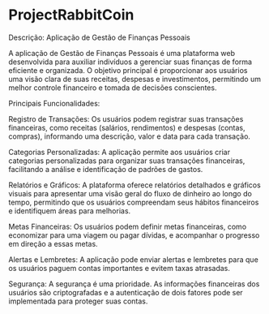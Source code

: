# ProjectRabbitCoin
Descrição: Aplicação de Gestão de Finanças Pessoais

A aplicação de Gestão de Finanças Pessoais é uma plataforma web desenvolvida para auxiliar indivíduos a gerenciar suas finanças de forma eficiente e organizada. O objetivo principal é proporcionar aos usuários uma visão clara de suas receitas, despesas e investimentos, permitindo um melhor controle financeiro e tomada de decisões conscientes.

Principais Funcionalidades:

Registro de Transações: Os usuários podem registrar suas transações financeiras, como receitas (salários, rendimentos) e despesas (contas, compras), informando uma descrição, valor e data para cada transação.

Categorias Personalizadas: A aplicação permite aos usuários criar categorias personalizadas para organizar suas transações financeiras, facilitando a análise e identificação de padrões de gastos.

Relatórios e Gráficos: A plataforma oferece relatórios detalhados e gráficos visuais para apresentar uma visão geral do fluxo de dinheiro ao longo do tempo, permitindo que os usuários compreendam seus hábitos financeiros e identifiquem áreas para melhorias.

Metas Financeiras: Os usuários podem definir metas financeiras, como economizar para uma viagem ou pagar dívidas, e acompanhar o progresso em direção a essas metas.

Alertas e Lembretes: A aplicação pode enviar alertas e lembretes para que os usuários paguem contas importantes e evitem taxas atrasadas.

Segurança: A segurança é uma prioridade. As informações financeiras dos usuários são criptografadas e a autenticação de dois fatores pode ser implementada para proteger suas contas.
